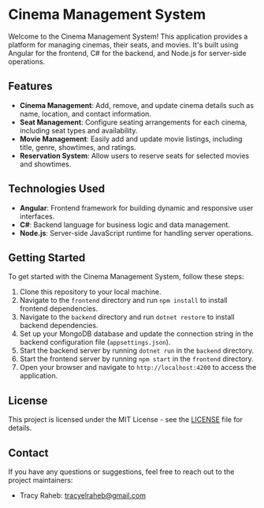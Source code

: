 # Cinema Management System

Welcome to the Cinema Management System! This application provides a platform for managing cinemas, their seats, and movies. It's built using Angular for the frontend, C# for the backend, and Node.js for server-side operations.

## Features

- **Cinema Management**: Add, remove, and update cinema details such as name, location, and contact information.
- **Seat Management**: Configure seating arrangements for each cinema, including seat types and availability.
- **Movie Management**: Easily add and update movie listings, including title, genre, showtimes, and ratings.
- **Reservation System**: Allow users to reserve seats for selected movies and showtimes.

## Technologies Used

- **Angular**: Frontend framework for building dynamic and responsive user interfaces.
- **C#**: Backend language for business logic and data management.
- **Node.js**: Server-side JavaScript runtime for handling server operations.

## Getting Started

To get started with the Cinema Management System, follow these steps:

1. Clone this repository to your local machine.
2. Navigate to the `frontend` directory and run `npm install` to install frontend dependencies.
3. Navigate to the `backend` directory and run `dotnet restore` to install backend dependencies.
4. Set up your MongoDB database and update the connection string in the backend configuration file (`appsettings.json`).
5. Start the backend server by running `dotnet run` in the `backend` directory.
6. Start the frontend server by running `npm start` in the `frontend` directory.
7. Open your browser and navigate to `http://localhost:4200` to access the application.

## License

This project is licensed under the MIT License - see the [LICENSE](LICENSE) file for details.

## Contact

If you have any questions or suggestions, feel free to reach out to the project maintainers:

- Tracy Raheb: tracyelraheb@gmail.com
